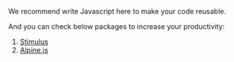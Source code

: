 We recommend write Javascript here to make your code reusable.

And you can check below packages to increase your productivity:

1. [Stimulus](https://stimulus.hotwired.dev/)
2. [Alpine.js](https://alpinejs.dev/)
